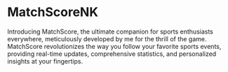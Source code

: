 # MatchScoreNK
Introducing MatchScore, the ultimate companion for sports enthusiasts everywhere, meticulously developed by me for the thrill of the game. MatchScore revolutionizes the way you follow your favorite sports events, providing real-time updates, comprehensive statistics, and personalized insights at your fingertips. 
